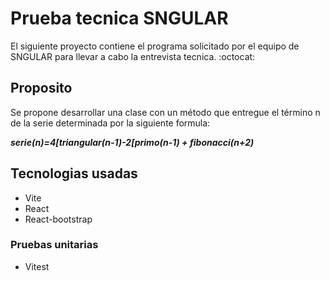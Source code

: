 # Prueba tecnica SNGULAR

El siguiente proyecto contiene el programa solicitado por el equipo de SNGULAR para llevar a cabo la entrevista tecnica. :octocat:

## Proposito

Se propone desarrollar una clase con un método que entregue el término n de la serie determinada por la siguiente formula:

**_serie(n)=4[triangular(n-1)-2[primo(n-1) + fibonacci(n+2)_**

## Tecnologias usadas

* Vite
* React
* React-bootstrap

### Pruebas unitarias 
* Vitest




